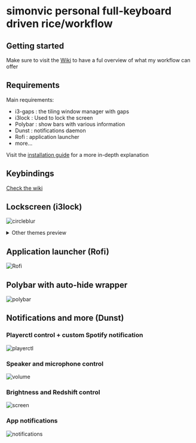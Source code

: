 # simonvic personal full-keyboard driven rice/workflow 

## Getting started
Make sure to visit the [Wiki](https://github.com/simonvic/dotfiles/wiki) to have a ful overview of what my workflow can offer

## Requirements
Main requirements:
* i3-gaps : the tiling window manager with gaps
* i3lock : Used to lock the screen
* Polybar : show bars with various information 
* Dunst : notifications daemon
* Rofi : application launcher
* more...

Visit the [installation guide](https://github.com/simonvic/dotfiles/wiki/Installation) for a more in-depth explanation

## Keybindings
[Check the wiki](https://github.com/simonvic/dotfiles/wiki/Keybindings)
 
## Lockscreen (i3lock)
![circleblur](Preview/lockscreen_circle_blur.gif)

<details>
 <summary> Other themes preview </summary>
 
![barblur](Preview/lockscreen_bars_blur.gif)
![image](Preview/lockscreen_image.gif)

</details>

## Application launcher (Rofi)
![Rofi](Preview/rofi.gif)

## Polybar with auto-hide wrapper
![polybar](Preview/polybar_background.gif)

## Notifications and more (Dunst)
### Playerctl control + custom Spotify notification
![playerctl](https://imgur.com/CXvSvrk.gif)
### Speaker and microphone control
![volume](https://imgur.com/qwqZkWd.gif)
### Brightness and Redshift control
![screen](https://imgur.com/5nRhvXl.gif)
### App notifications
![notifications](https://imgur.com/Xpre5zb.gif)
